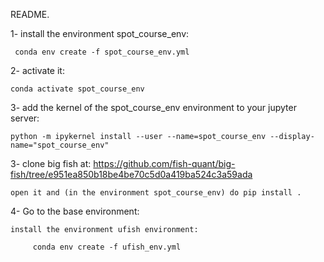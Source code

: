 README.


1- install the environment spot_course_env:
     
     conda env create -f spot_course_env.yml


2- activate it:

    conda activate spot_course_env


3- add the kernel of the spot_course_env environment to your jupyter server:

    python -m ipykernel install --user --name=spot_course_env --display-name="spot_course_env"


3- clone big fish at:
        https://github.com/fish-quant/big-fish/tree/e951ea850b18be4be70c5d0a419ba524c3a59ada

    open it and (in the environment spot_course_env) do pip install . 



4- Go to the base environment:

    install the environment ufish environment:
    
         conda env create -f ufish_env.yml    




